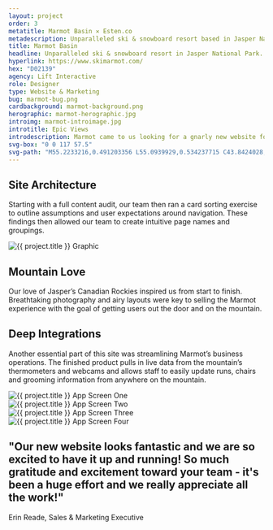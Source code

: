 ```yaml
---
layout: project
order: 3
metatitle: Marmot Basin ✕ Esten.co
metadescription: Unparalleled ski & snowboard resort based in Jasper National Park.
title: Marmot Basin
headline: Unparalleled ski & snowboard resort in Jasper National Park.
hyperlink: https://www.skimarmot.com/
hex: "D02139"
agency: Lift Interactive
role: Designer
type: Website & Marketing
bug: marmot-bug.png
cardbackground: marmot-background.png
herographic: marmot-herographic.jpg
introimg: marmot-introimage.jpg
introtitle: Epic Views
introdescription: Marmot came to us looking for a gnarly new website for their upcoming season. Not only did they need a refreshed interface and content strategy but ongoing social and marketing support.
svg-box: "0 0 117 57.5"
svg-path: "M55.2233216,0.491203356 L55.0939929,0.534237715 C43.8424028,3.71878023 35.4791519,8.40952529 29.3575972,11.8092396 L28.3229682,12.3686863 C23.3222615,15.2950226 20.0890459,17.4897749 18.8388693,18.3074277 L18.2784452,18.6947369 C17.7180212,19.0820462 16.7696113,19.899699 16.5971731,20.0718364 C10.9498233,25.6232686 10.9929329,26.6560932 11.639576,27.5167804 C12.4155477,28.549605 13.8812721,28.3774675 20.3477032,24.6765127 C21.0805654,24.2892035 21.3392226,24.1170661 21.8134276,23.7727912 L22.3738516,23.385482 C23.5378092,22.6108635 26.5985866,20.50218 31.2975265,17.747981 C36.9879859,14.5634385 45.5236749,9.74359039 56.1286219,6.60208224 C56.0855124,6.60208224 56.4303887,6.51601352 56.4303887,6.51601352 C57.4650177,6.25780737 58.4565371,6.04263558 59.0600707,6.21477301 L59.1462898,6.21477301 L60.3102473,6.38691045 L63.6727915,6.9463571 C67.2508834,7.54883812 70.1823322,8.10828478 72.9413428,8.7107658 C76.6918728,9.5284186 79.6664311,10.3030371 82.3823322,11.1637242 C87.3830389,12.7990298 89.0212014,14.0900606 89.5816254,14.7786103 C89.0212014,15.5962631 87.1243816,17.1455 84.9689046,18.0061872 L84.9257951,18.0492216 C81.5632509,19.5984584 77.8127208,20.8464548 74.9243816,21.707142 L74.9674912,21.707142 C74.8812721,21.707142 74.2777385,21.8792794 69.6219081,23.2133445 L68.2855124,23.5576194 L68.1992933,23.6006538 L67.8975265,23.6867225 C67.5095406,23.7727912 66.9922261,23.9018943 66.0438163,24.4613409 L66.0007067,24.5043753 L65.9144876,24.5474097 C64.9660777,25.2359594 64.4918728,26.1827153 64.4918728,27.3016086 L64.5349823,28.076227 L64.5780919,28.1192614 C64.9660777,29.3242234 65.4402827,29.7115327 65.8713781,30.0127732 L65.9575972,30.0558075 L66.0007067,30.0988419 L66.1300353,30.1849106 C66.6473498,30.5291855 66.9491166,30.6582885 67.2508834,30.7443573 L67.380212,30.7873916 L69.0614841,31.3038039 C72.2084806,32.0784224 75.269258,32.5948347 78.2438163,33.0682126 L80.5286219,33.4555218 C80.5286219,33.4555218 80.6579505,33.4555218 83.5462898,33.9719341 C89.8402827,35.0047587 96.3929329,36.123652 102.428269,37.6728889 C103.764664,38.0171638 104.842403,38.3614387 105.833922,38.7057135 C103.937102,39.4372976 101.35053,40.3840535 99.669258,40.8143971 C87.3399293,43.5255617 75.3985866,44.9456955 64.8798587,46.2367262 L61.8190813,46.6240355 C60.2671378,46.7531385 58.6720848,46.9683103 57.1201413,47.1834821 L53.8438163,47.6138257 C53.8438163,47.6138257 53.585159,47.6138257 53.3696113,47.6568601 C55.4388693,45.849417 58.4565371,43.1812868 59.8360424,41.158672 L60.0084806,40.9004658 C60.2671378,40.5131566 60.5257951,40.082813 60.7844523,39.4372976 C61.0431095,38.877851 61.0862191,38.1032325 61.1293286,37.9310951 L61.1293286,37.8880607 L61.1293286,37.8450264 C61.1293286,37.2425454 60.9568905,36.0806177 60.1378092,35.2199305 C58.9738516,34.0580028 58.0254417,33.9719341 57.4219081,33.8858654 L57.1201413,33.8428311 L57.0339223,33.8428311 C56.4303887,33.8428311 55.9130742,33.8428311 55.4819788,33.8858654 C54.059364,34.0580028 53.024735,34.3592434 52.2056537,34.5744151 L51.8607774,34.6604839 L49.1879859,35.521171 L49.1017668,35.5642054 C48.6706714,35.6933085 47.8515901,35.994549 46.0409894,36.7261331 C46.0409894,36.7261331 44.9632509,37.199511 43.9717314,37.5868202 C45.5236749,36.3818582 46.8600707,35.3059992 48.0240283,34.2731746 C48.8,33.5846249 49.7053004,32.7669721 50.5674912,31.7771819 L50.6106007,31.6911131 C51.0416961,31.2177352 51.429682,30.7013229 51.8607774,29.8836701 L51.9038869,29.8406357 L51.9469965,29.754567 L51.990106,29.6254639 C52.1194346,29.3672578 52.2918728,28.8938798 52.2918728,28.2913988 C52.2918728,27.8610552 52.2056537,27.4307117 52.0332155,26.9573337 L52.0332155,26.9142994 L51.990106,26.8282306 C51.1710247,25.3220281 49.8777385,25.1498907 49.4035336,25.063822 L49.2742049,25.063822 L49.1879859,25.063822 C46.7738516,25.063822 45.2219081,25.6232686 43.7561837,26.1396809 L42.419788,26.5700245 C40.5660777,27.2585742 38.8848057,27.9040896 37.3759717,28.549605 C34.444523,29.7976014 32.2028269,30.7873916 30.8233216,31.432907 C29.5300353,32.035388 28.8402827,32.3366285 28.4522968,32.5518003 C17.1144876,37.7589577 2.62968198,45.7203139 2.24169611,45.9785201 C1.93992933,46.1936919 1.07773852,46.8392073 1.595053,47.6998944 C2.15547703,48.6466503 2.88833922,48.3454098 6.33710247,46.8822416 L17.2869258,42.1054279 L29.3144876,36.8122018 C32.0303887,35.6502741 35.6084806,34.1871059 39.3590106,32.7669721 C40.6954064,32.2505598 41.859364,31.8632506 42.9371025,31.4759413 C42.1180212,32.1214567 41.2558304,32.7669721 40.264311,33.4985562 C38.7985866,34.5744151 37.3328622,35.6072397 35.9102473,36.5539956 L33.5392226,38.2323356 L31.5130742,40.0397787 L30.6077739,40.9435002 C29.659364,41.8472217 28.6678445,42.7939776 27.6763251,44.644455 L27.6332155,44.6874893 L27.5469965,44.9026611 C27.4607774,45.1178329 27.3314488,45.5051422 27.3314488,46.0645888 C27.3314488,46.7531385 27.5469965,47.4416883 28.0212014,48.0872037 L28.064311,48.1732724 L28.15053,48.2593411 C29.3575972,49.3782344 30.219788,49.3782344 30.6939929,49.3352 L30.8233216,49.3352 L30.8664311,49.3352 L30.9957597,49.3352 C31.7717314,49.2491313 32.2890459,49.1200283 32.7632509,48.9478908 C33.5823322,48.6896847 34.2289753,48.3884442 34.8756184,48.130238 L35.0480565,48.0441693 C38.1088339,46.6240355 40.0918728,45.7203139 41.7731449,44.9887299 C45.8685512,43.2243212 49.1017668,42.0193591 50.3088339,41.5459812 L50.2226148,41.5459812 L50.4381625,41.5029468 C50.4381625,41.5029468 50.6968198,41.4168781 50.7830389,41.3738438 L48.7137809,43.3103899 L48.3257951,43.7407335 C47.5498233,44.5583863 46.644523,45.5051422 45.9116608,47.2265165 C45.6961131,47.6568601 45.5236749,48.2163067 45.5236749,48.9048565 C45.5236749,49.2921657 45.5667845,49.6794749 45.6530035,50.0667841 C45.9116608,51.1856775 46.4720848,52.0463646 47.2911661,52.5627769 C48.5413428,53.4234641 49.5759717,53.5525672 50.3088339,53.6816702 L50.5674912,53.7247046 C53.0678445,53.9398764 55.3957597,53.5956015 57.4219081,53.294361 L59.4480565,53.0361549 L62.0777385,52.7349144 C72.9844523,51.4438836 85.3137809,50.0237498 98.5484099,47.3556196 L99.2381625,47.1834821 C102.600707,46.451898 106.04947,45.6772796 109.670671,44.0850083 L110.101767,43.8698365 C110.920848,43.439493 111.955477,42.966115 113.033216,41.7181186 C113.55053,41.2017063 114.154064,39.9967443 114.154064,38.7487479 C114.154064,38.2323356 114.067845,37.7589577 113.895406,37.3286141 C113.421201,36.0806177 112.688339,35.4781367 112.171025,35.0477931 L111.998587,34.91869 L111.955477,34.8756557 C110.015548,33.4985562 108.248057,32.9391095 106.566784,32.3796629 L105.877032,32.1644911 C99.3243816,30.2709793 92.6855124,29.152086 86.2621908,28.076227 L83.0289753,27.5167804 C81.7787986,27.3016086 80.3130742,27.1294712 79.019788,26.9573337 C79.019788,26.9573337 78.8904594,26.9573337 78.6749117,26.9142994 C81.5632509,25.9675435 84.0204947,25.1068563 86.2621908,24.1170661 C87.9003534,23.385482 89.8402827,22.4817605 91.6939929,21.1907297 C92.4699647,20.6743174 93.4614841,19.899699 94.3667845,18.7377713 C95.0565371,17.9201185 95.7893993,16.4139159 95.7893993,14.7786103 C95.7893993,14.3913011 95.7462898,14.0470262 95.6600707,13.659717 L95.6600707,13.6166826 L95.6600707,13.5736483 C94.7547703,10.4321401 92.7717314,9.27021245 91.219788,8.32345657 L90.4869258,7.89311299 L90.4438163,7.85007863 C88.5469965,6.81725403 86.6932862,6.1287043 85.1413428,5.56925764 C81.3908127,4.27822689 77.7265018,3.41753972 74.9243816,2.81505871 C72.0791519,2.16954333 68.975265,1.61009667 65.2678445,0.964581298 L60.6982332,0.189962848 L59.5773852,0.0178254149 C58.844523,-0.0252089435 58.2409894,0.0178254149 57.7236749,0.0608597732 C56.775265,0.14692849 55.9992933,0.319065923 55.2233216,0.491203356 Z"
---
```


<!------------------------------- WHITE STREAMFIELD START -->
<div class="project-group white-group first-group">
	<!---BREAK-->
	<div class="content-streamfield project-streamfield project-group-item">
		<!--BREAK-->
		<div class="centered-text aligned-center">
			<h2>Site Architecture</h2>
			<p>Starting with a full content audit, our team then ran a card sorting exercise to outline assumptions and user expectations around navigation. These findings then allowed our team to create intuitive page names and groupings.</p>
		</div>
		<!--BREAK-->
	</div>
	<!-------------------BREAK-->
	<div class="screens-streamfield remove-top-mobile project-streamfield project-group-item">
		<!--BREAK-->
		<div class="vertical-center">
			<img src="{{ site.baseurl }}/assets/portfolio/{{ page.title | slugify }}/marmot-screens.png" alt="{{ project.title }} Graphic">
		</div>
		<!--BREAK-->
	</div>
	<!-------------------BREAK-->
	<div class="bustout-streamfield whitetext project-streamfield project-group-item">
		<div class="bustout-wrapper" style="background-color:#{{ page.hex }};">
			<div class="bustout-image" style="background-image:url('{{ site.baseurl }}/assets/portfolio/{{ page.title | slugify }}/marmot-bigimage.jpg');"></div><!--MAGICFLOAT
			--><div class="bustout-content">
				<div class="bustout-inner">
					<h2>Mountain Love</h2>
					<p>Our love of Jasper’s Canadian Rockies inspired us from start to finish. Breathtaking photography and airy layouts were key to selling the Marmot experience with the goal of getting users out the door and on the mountain.</p>
				</div>
			</div>
		</div>
	</div>
	<!-------------------BREAK-->
	<div class="content-streamfield project-streamfield project-group-item">
		<!--BREAK-->
		<div class="centered-text aligned-center">
			<h2>Deep Integrations</h2>
			<p>Another essential part of this site was streamlining Marmot’s business operations. The finished product pulls in live data from the mountain’s thermometers and webcams and allows staff to easily update runs, chairs and grooming information from anywhere on the mountain.</p>
		</div>
		<!--BREAK-->
	</div>
	<!-------------------BREAK-->
	<div class="app-streamfield remove-top-mobile project-streamfield project-group-item">
		<!--BREAK-->
		<div class="app-image">
			<img src="{{ site.baseurl }}/assets/portfolio/marmot-basin/marmot-mobile1.jpg" alt="{{ project.title }} App Screen One">
		</div><!--MAGICFLOAT
		--><div class="app-image">
			<img src="{{ site.baseurl }}/assets/portfolio/marmot-basin/marmot-mobile2.jpg" alt="{{ project.title }} App Screen Two">
		</div><!--MAGICFLOAT
		--><div class="app-image">
			<img src="{{ site.baseurl }}/assets/portfolio/marmot-basin/marmot-mobile3.jpg" alt="{{ project.title }} App Screen Three">
		</div><!--MAGICFLOAT
		--><div class="app-image">
			<img src="{{ site.baseurl }}/assets/portfolio/marmot-basin/marmot-mobile4.jpg" alt="{{ project.title }} App Screen Four">
		</div>
		<!--BREAK-->
	</div>
	<!-------------------BREAK-->
	<div class="bigimage-streamfield whitetext project-streamfield project-group-item">
		<!--BREAK-->
		<div class="bigimage-wrap" style="background-color:#{{ page.hex }};">
			<div class="image-bleed" style="background-image:url('{{ site.baseurl }}/assets/portfolio/{{ page.title | slugify }}/marmot-outroimage.jpg');">
			</div>
			<div class="corner-message testimonial right-corner" style="background-color:#{{ page.hex }};">
				<div class="corner-message-inner">
					<h2>"Our new website looks fantastic and we are so excited to have it up and running! So much gratitude and excitement toward your team - it's been a huge effort and we really appreciate all the work!"</h2>
					<p>Erin Reade, Sales & Marketing Executive</p>
				</div>
			</div>
		</div>
	</div>
	<!-------------------BREAK-->
	<!--
	<div class="sidebyside-streamfield project-streamfield project-group-item">
		<div class="sidebyside-one">
			<img src="{{ site.baseurl }}/assets/portfolio/marmot-basin/marmot-bigimage.jpg" alt="{{ project.title }} Graphic">
			<h2>Social</h2>
			<p>Jireh seeked a streamline solution for users to browse, customize, quote & purchase their industrial scanners from various configurations.</p>
		</div> --> <!--MAGICFLOAT
		--><!--<div class="sidebyside-two">
			<img src="{{ site.baseurl }}/assets/portfolio/marmot-basin/marmot-bigimage.jpg" alt="{{ project.title }} Graphic">
			<h2>Marketing</h2>
			<p>Jireh seeked a streamline solution for users to browse, customize, quote & purchase their industrial scanners from various configurations.</p>
		</div>
	</div>-->
</div>
<!------------------------------------ WHITE STREAMFIELD END-->